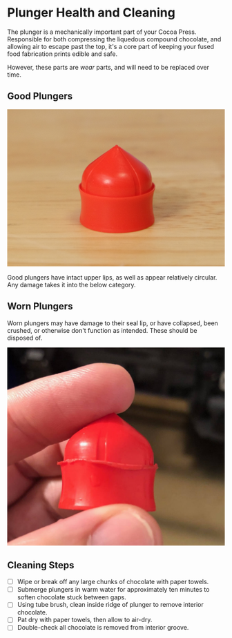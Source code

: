 # Plunger Health and Cleaning

The plunger is a mechanically important part of your Cocoa Press. Responsible for both compressing the liquedous compound chocolate, and allowing air to escape past the top, it's a core part of keeping your fused food fabrication prints edible and safe.

However, these parts are *wear* parts, and will need to be replaced over time.

## Good Plungers

![Intact, undamaged plunger](../img/printer/loading/good_plunger.png)

Good plungers have intact upper lips, as well as appear relatively circular.  Any damage takes it into the below category.

## Worn Plungers

Worn plungers may have damage to their seal lip, or have collapsed, been crushed, or otherwise don't function as intended.  These should be disposed of.

![](../img/printer/loading/damaged_plunger.jpg)

## Cleaning Steps

- [ ] Wipe or break off any large chunks of chocolate with paper towels.
- [ ] Submerge plungers in warm water for approximately ten minutes to soften chocolate stuck between gaps.
- [ ] Using tube brush, clean inside ridge of plunger to remove interior chocolate.
- [ ] Pat dry with paper towels, then allow to air-dry.
- [ ] Double-check all chocolate is removed from interior groove.
